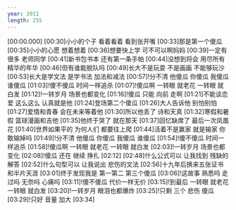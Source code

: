 ```yaml
---
year: 2011
length: 255
---
```

[00:00.000]
[00:30]小小的个子 看着看着 看到张开嘴
[00:33]那是第一个傻瓜
[00:35]小小的心愿 想着想着
[00:36]想要快上学 可不可以啊妈妈
[00:39]一定有很多 老师同学
[00:41]新书包书本 还有第一条手帕
[00:44]没想到将会 用尽所有 精华的年华
[00:46]但有谁能脱队吗
[00:49]长大不是玩耍 不是画画 不能够玩沙
[00:53]长大是学文法 是学书法 加法和减法
[00:57]!分不清 他傻瓜 你傻瓜 我傻瓜 谁傻瓜
[01:03]!傻不傻瓜 时间一样追杀
[01:07]!傻瓜啊 一转眼 就老花 一转眼 就白发
[01:12]!一转岁月 场景也都变化
[01:16]!傻瓜 只能 向前 走啊
[01:21]不能谈恋爱 这么这么 认真就是他
[01:24]登场第二个傻瓜
[01:26]大人告诉他 别怕别怕
[01:27]爱情和青春 会在未来等着他
[01:30]所以他丢了 诗和天真
[01:32]寒假和暑假 篮球漫画和吉他
[01:35]他终于哭了 就在那天
[01:37]回忆缺席了 最后一次凤凰花
[01:40]世界如果平的 为何人们 都要往上爬
[01:44]活着不是赢家 就是输家 你敢输掉吗
[01:49]!分不清 他傻瓜 你傻瓜 我傻瓜 谁傻瓜
[01:54]!傻不傻瓜 时间一样追杀
[01:58]!傻瓜啊 一转眼 就老花 一转眼 就白发
[02:03]!一转岁月 场景也都变化
[02:08]!傻瓜 还在 继续 挣扎
[02:12]
[02:48]什么公式可以 让我找到 残缺的解答
[02:52]什么句型可以 让我说出 悲伤的文法
[02:56]十九年后换来五张证书和半片天涯
[03:01]终于发现我是 第一第二 第三个傻瓜
[03:06]!这故事 熟悉吗 走过吗 无奈吗 心痛吗
[03:11]!傻不傻瓜 代价一样无价
[03:15]!到最后 一转眼 就老花 一转眼 就白发
[03:20]!一转岁月 眼泪也都爆炸
[03:25]!只剩 三个 悲伤 傻瓜
[03:29]!只好 音量 加大
[03:34]